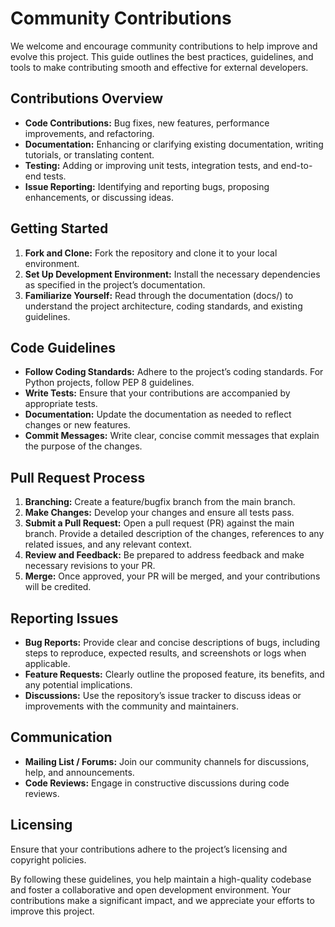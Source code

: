 # Community Contributions

We welcome and encourage community contributions to help improve and evolve this project. This guide outlines the best practices, guidelines, and tools to make contributing smooth and effective for external developers.

## Contributions Overview
- **Code Contributions:** Bug fixes, new features, performance improvements, and refactoring.
- **Documentation:** Enhancing or clarifying existing documentation, writing tutorials, or translating content.
- **Testing:** Adding or improving unit tests, integration tests, and end-to-end tests.
- **Issue Reporting:** Identifying and reporting bugs, proposing enhancements, or discussing ideas.

## Getting Started
1. **Fork and Clone:** Fork the repository and clone it to your local environment.
2. **Set Up Development Environment:** Install the necessary dependencies as specified in the project’s documentation.
3. **Familiarize Yourself:** Read through the documentation (docs/) to understand the project architecture, coding standards, and existing guidelines.

## Code Guidelines
- **Follow Coding Standards:** Adhere to the project’s coding standards. For Python projects, follow PEP 8 guidelines.
- **Write Tests:** Ensure that your contributions are accompanied by appropriate tests.
- **Documentation:** Update the documentation as needed to reflect changes or new features.
- **Commit Messages:** Write clear, concise commit messages that explain the purpose of the changes.

## Pull Request Process
1. **Branching:** Create a feature/bugfix branch from the main branch.
2. **Make Changes:** Develop your changes and ensure all tests pass.
3. **Submit a Pull Request:** Open a pull request (PR) against the main branch. Provide a detailed description of the changes, references to any related issues, and any relevant context.
4. **Review and Feedback:** Be prepared to address feedback and make necessary revisions to your PR.
5. **Merge:** Once approved, your PR will be merged, and your contributions will be credited.

## Reporting Issues
- **Bug Reports:** Provide clear and concise descriptions of bugs, including steps to reproduce, expected results, and screenshots or logs when applicable.
- **Feature Requests:** Clearly outline the proposed feature, its benefits, and any potential implications.
- **Discussions:** Use the repository’s issue tracker to discuss ideas or improvements with the community and maintainers.

## Communication
- **Mailing List / Forums:** Join our community channels for discussions, help, and announcements.
- **Code Reviews:** Engage in constructive discussions during code reviews.

## Licensing
Ensure that your contributions adhere to the project’s licensing and copyright policies.

By following these guidelines, you help maintain a high-quality codebase and foster a collaborative and open development environment. Your contributions make a significant impact, and we appreciate your efforts to improve this project.
